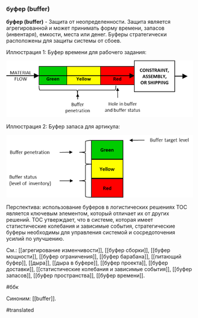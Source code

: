 ### буфер (buffer)

**буфер (buffer)** - Защита от неопределенности. Защита является агрегированной и может принимать форму времени, запасов (инвентаря), емкости, места или денег. Буферы стратегически расположены для защиты системы от сбоев.

Иллюстрация 1: Буфер времени для рабочего задания:

![](images/image10.png)

Иллюстрация 2: Буфер запаса для артикула:

![](images/image61.png)

Перспектива: использование буферов в логистических решениях TOC является ключевым элементом, который отличает их от других решений. TOC утверждает, что в системе, которая имеет статистические колебания и зависимые события, стратегические буферы необходимы для управления системой и сосредоточения усилий по улучшению.

См.: [[агрегирование изменчивости]], [[буфер сборки]], [[буфер мощности]], [[буфер ограничения]], [[буфер барабана]], [[питающий буфер]], [[дыра]], [[дыра в буфере]], [[буфер проекта]], [[буфер доставки]], [[статистические колебания и зависимые события]], [[буфер запасов]], [[буфер пространства]], [[буфер времени]].

#ббк

Синоним: [[buffer]].

#translated

